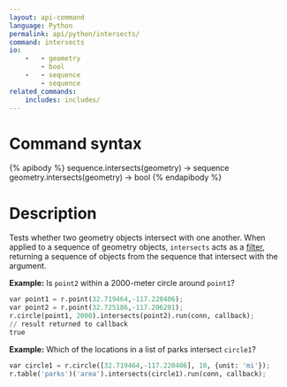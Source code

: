 ```yaml
---
layout: api-command
language: Python
permalink: api/python/intersects/
command: intersects
io:
    -   - geometry
        - bool
    -   - sequence
        - sequence
related_commands:
    includes: includes/
---
```

# Command syntax #

{% apibody %}
sequence.intersects(geometry) &rarr; sequence
geometry.intersects(geometry) &rarr; bool
{% endapibody %}

# Description #

Tests whether two geometry objects intersect with one another. When applied to a sequence of geometry objects, `intersects` acts as a [filter](/api/python/filter), returning a sequence of objects from the sequence that intersect with the argument.


__Example:__ Is `point2` within a 2000-meter circle around `point1`?

```py
var point1 = r.point(32.719464,-117.220406);
var point2 = r.point(32.725186,-117.206201);
r.circle(point1, 2000).intersects(point2).run(conn, callback);
// result returned to callback 
true
```

__Example:__ Which of the locations in a list of parks intersect `circle1`?

```py
var circle1 = r.circle([32.719464,-117.220406], 10, {unit: 'mi'});
r.table('parks')('area').intersects(circle1).run(conn, callback);
```
